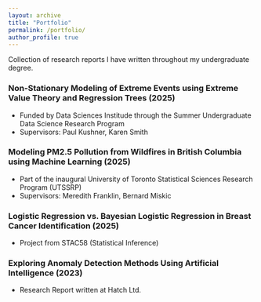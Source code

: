 ```yaml
---
layout: archive
title: "Portfolio"
permalink: /portfolio/
author_profile: true
---
```


Collection of research reports I have written throughout my undergraduate degree. 
### Non-Stationary Modeling of Extreme Events using Extreme Value Theory and Regression Trees (2025)

  - Funded by Data Sciences Institude through the Summer Undergraduate Data Science Research Program
  - Supervisors: Paul Kushner, Karen Smith

### Modeling PM2.5 Pollution from Wildfires in British Columbia using Machine Learning (2025)

  - Part of the inaugural University of Toronto Statistical Sciences Research Program (UTSSRP)
  - Supervisors: Meredith Franklin, Bernard Miskic

### Logistic Regression vs. Bayesian Logistic Regression in Breast Cancer Identification (2025)

  - Project from STAC58 (Statistical Inference)

### Exploring Anomaly Detection Methods Using Artificial Intelligence (2023)

  - Research Report written at Hatch Ltd.

